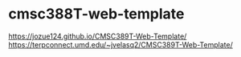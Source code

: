 # cmsc388T-web-template
https://jozue124.github.io/CMSC389T-Web-Template/
https://terpconnect.umd.edu/~jvelasq2/CMSC389T-Web-Template/